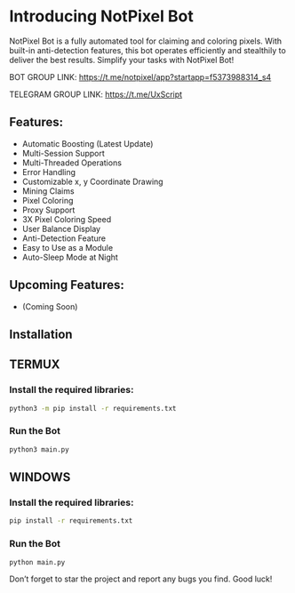 # Introducing NotPixel Bot

NotPixel Bot is a fully automated tool for claiming and coloring pixels. With built-in anti-detection features, this bot operates efficiently and stealthily to deliver the best results. Simplify your tasks with NotPixel Bot!

BOT GROUP LINK: https://t.me/notpixel/app?startapp=f5373988314_s4

TELEGRAM GROUP LINK: https://t.me/UxScript

## Features:
- Automatic Boosting (Latest Update)
- Multi-Session Support
- Multi-Threaded Operations
- Error Handling
- Customizable x, y Coordinate Drawing
- Mining Claims
- Pixel Coloring
- Proxy Support
- 3X Pixel Coloring Speed
- User Balance Display
- Anti-Detection Feature
- Easy to Use as a Module
- Auto-Sleep Mode at Night

## Upcoming Features:
- (Coming Soon)

## Installation

## TERMUX
### Install the required libraries:
```bash
python3 -m pip install -r requirements.txt
```
### Run the Bot   
```bash
python3 main.py
```

## WINDOWS
### Install the required libraries:
```bash
pip install -r requirements.txt
```
### Run the Bot   
```bash
python main.py
```

Don’t forget to star the project and report any bugs you find. Good luck!
